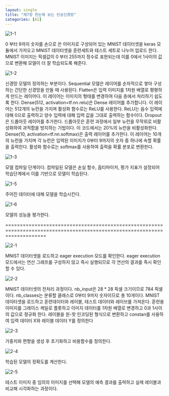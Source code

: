 ```yaml
---
layout: single
title: "제7장 한눈에 보는 인공신경망"
categories: [AI]
---
```



![1-1](https://github.com/hyunchan123/hyunchan123.github.io/assets/48408195/1f3c52c5-b86a-47e0-addb-36176aa182ff)

0 부터 9까지 숫자를 손으로 쓴 이미지로 구성되어 있는 MNIST 데이터셋을 keras 모듈에서 가저오고 MNIST 데이터셋을 훈련세트와 테스트 세트로 나누어 업로드 한다. MNIST 이미지는 픽셀값이 0 부터 255까지 정수로 표현되는데 이를 0에서 1사이의 값으로 변환해 모델이 더 잘 학습되도록 해준다.

![1-2](https://github.com/hyunchan123/hyunchan123.github.io/assets/48408195/7943821c-57b1-4837-a6e3-884935c9c237)

신경망 모델의 정의하는 부분이다. Sequential 모델은 레이어를 순차적으로 쌓아 구성하는 간단한 신경망을 만들 때 사용된다. Flatten은 입력 이미지를 1차원 배열로 평평하게 만드는 레이어다. 이 레이어는 이미지의 형태를 변경하여 다음 층에서 처리하기 쉽도록 한다. Dense(512, activation=tf.nn.relu)은 Dense 레이어를 추가합니다. 이 레이어는 512개의 뉴런을 가지며 활성화 함수로는 ReLU를 사용한다. ReLU는 음수 입력에 대해 0으로 출력하고 양수 입력에 대해 입력 값을 그대로 출력하는 함수이다. Dropout은 드롭아웃 레이어를 추가한다. 드롭아웃은 훈련 과정에서 일부 뉴런을 무작위로 비활성화하여 과적합을 방지하는 기법이다. 이 코드에서는 20%의 뉴런을 비활성화한다. Dense(10, activation=tf.nn.softmax)은 출력 레이어를 추가한다. 이 레이어는 10개의 뉴런을 가지며 각 뉴런은 입력된 이미지가 0부터 9까지의 숫자 중 하나에 속할 확률을 출력힌다. 활성화 함수로는 softmax를 사용하여 출력을 확률 분포로 변환한다.

![1-3](https://github.com/hyunchan123/hyunchan123.github.io/assets/48408195/67b361d0-ef7e-4e69-9777-c048a0cada56)

모델 컴파일 단계이다. 컴파일된 모델은 손실 함수, 옵티마이저, 평가 지표가 설정되어 학습단계에서 이를 기반으로 모델이 학습된다.

![1-5](https://github.com/hyunchan123/hyunchan123.github.io/assets/48408195/3df00cb5-a18a-44f1-a65f-e2990a702a2e)

주어진 데이터에 대해 모델을 학습시킨다.

![1-6](https://github.com/hyunchan123/hyunchan123.github.io/assets/48408195/193f99be-7722-45df-bcd4-de310a01b928)

모델의 성능을 평가한다.

==========================================================================================================================

![2-1](https://github.com/hyunchan123/hyunchan123.github.io/assets/48408195/9bffb0be-7807-4b37-a963-7d17d3220f24)

MNIST 데이터셋을 로드하고 eager execution 모드를 확인한다. eager execution 모드에서는 연산 그래프를 구성하지 않고 즉시 실행되므로 각 연산의 결과를 즉시 확인할 수 있다.

![2-2](https://github.com/hyunchan123/hyunchan123.github.io/assets/48408195/090908e6-3990-4a61-b63e-69d7f150d238)

MNIST 데이터셋의 전처리 과정이다. nb_input은 28 * 28 픽셀 크기이므로 784 픽셀이다. nb_classes는 분류할 클래스로 0부터 9까지 숫자이므로 총 10개이다. MNIST 데이터셋을 로드하고 훈련데이터와 레이블, 테스트 데이터와 레이브를 가져온다. 훈련용 이미지를 그레이스 케일로 플롯하고 이미지 데이터를 1차원 배열로 변경하고 0과 1사이의 값으로 졍규화 한다. 레이블을 원-핫 인코딩된 형식으로 변환하고 constan를 사용하여 입력 데이터 X와 레이블 데이터 Y를 정의한다

![2-3](https://github.com/hyunchan123/hyunchan123.github.io/assets/48408195/9448ff48-eb07-4e42-bc53-b4164759ed37)

가중치와 편향을 생성 후 초기화하고 비용함수를 정의한다.

![2-4](https://github.com/hyunchan123/hyunchan123.github.io/assets/48408195/e5e011a9-f273-46a3-950a-4668040e1fb0)

학습된 모델의 정확도를 계산한다.

![2-5](https://github.com/hyunchan123/hyunchan123.github.io/assets/48408195/8a6f9489-71de-4971-b120-5cd1e58dc4f3)

테스트 이미지 중 임의의 이미지를 선택해 모델의 예측 결과를 출력하고 실제 레이블과 비교해 시각화하는 과정이다.
